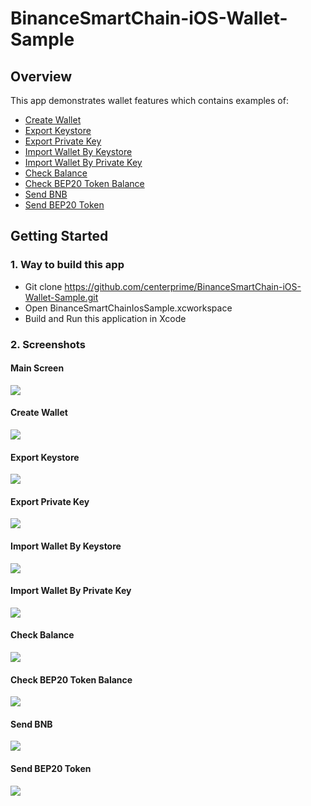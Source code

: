 # BinanceSmartChain-iOS-Wallet-Sample

## Overview 

This app demonstrates wallet features which contains examples of: 
  - [Create Wallet](#create-wallet)
  - [Export Keystore](#export-keystore)
  - [Export Private Key](#export-private-key)
  - [Import Wallet By Keystore](#import-wallet-by-keystore)
  - [Import Wallet By Private Key](#import-wallet-by-private-key)
  - [Check Balance](#check-balance)
  - [Check BEP20 Token Balance](#check-bep20-token-balance)
  - [Send BNB](#send-bnb)
  - [Send BEP20 Token](#send-bep20-token)
  
  ## Getting Started 
  
  ### 1. Way to build this app 
  - Git clone https://github.com/centerprime/BinanceSmartChain-iOS-Wallet-Sample.git
  - Open BinanceSmartChainIosSample.xcworkspace
  - Build and Run this application in Xcode 

  ### 2. Screenshots
  
  #### Main Screen
  <img src="https://centerprime.technology/static/images/github/binance smart chain ios/main_screen.png">

  #### Create Wallet 
  <img src="https://centerprime.technology/static/images/github/binance smart chain ios/create_wallet.png">

  #### Export Keystore
  <img src="https://centerprime.technology/static/images/github/binance smart chain ios/export_keystore.png">

  #### Export Private Key
  <img src="https://centerprime.technology/static/images/github/binance smart chain ios/export_private_key.png">

  #### Import Wallet By Keystore
  <img src="https://centerprime.technology/static/images/github/binance smart chain ios/import_wallet_by_keystore.png">

  #### Import Wallet By Private Key
  <img src="https://centerprime.technology/static/images/github/binance smart chain ios/import_wallet_by_private_key.png"> 

  #### Check Balance
  <img src="https://centerprime.technology/static/images/github/binance smart chain ios/check_balance.png">  

  #### Check BEP20 Token Balance
  <img src="https://centerprime.technology/static/images/github/binance smart chain ios/check_token_balance.png">  

  #### Send BNB
  <img src="https://centerprime.technology/static/images/github/binance smart chain ios/send_bnb.png">

  #### Send BEP20 Token 
  <img src="https://centerprime.technology/static/images/github/binance smart chain ios/send_bep20_token.png"> 

